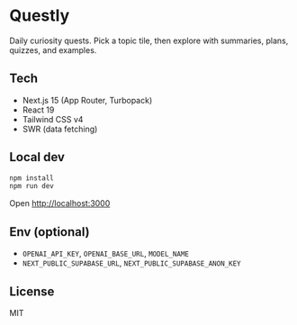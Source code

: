 # Questly

Daily curiosity quests. Pick a topic tile, then explore with summaries, plans, quizzes, and examples.

## Tech

- Next.js 15 (App Router, Turbopack)
- React 19
- Tailwind CSS v4
- SWR (data fetching)

## Local dev

```powershell
npm install
npm run dev
```

Open <http://localhost:3000>

## Env (optional)

- `OPENAI_API_KEY`, `OPENAI_BASE_URL`, `MODEL_NAME`
- `NEXT_PUBLIC_SUPABASE_URL`, `NEXT_PUBLIC_SUPABASE_ANON_KEY`

## License

MIT
